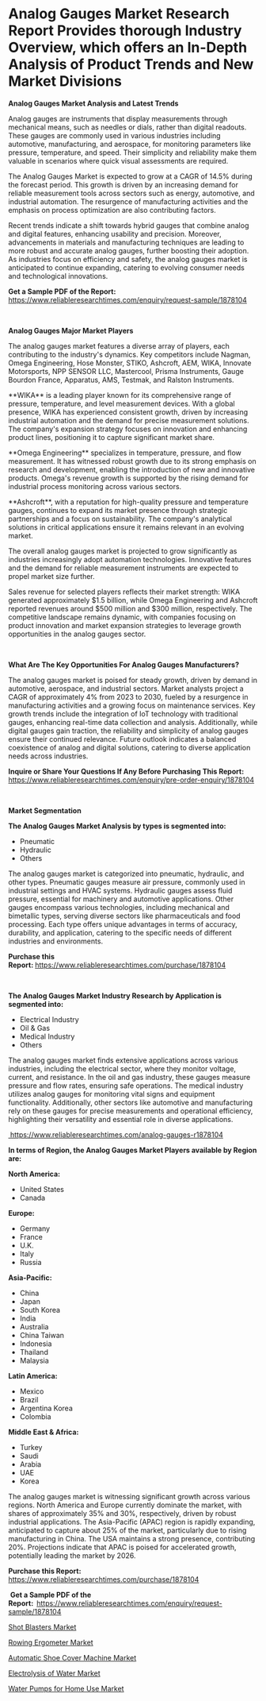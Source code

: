 <p><h1>Analog Gauges Market Research Report Provides thorough Industry Overview, which offers an In-Depth Analysis of Product Trends and New Market Divisions</h1></p><p><strong>Analog Gauges Market Analysis and Latest Trends</strong></p>
<p><p>Analog gauges are instruments that display measurements through mechanical means, such as needles or dials, rather than digital readouts. These gauges are commonly used in various industries including automotive, manufacturing, and aerospace, for monitoring parameters like pressure, temperature, and speed. Their simplicity and reliability make them valuable in scenarios where quick visual assessments are required.</p><p>The Analog Gauges Market is expected to grow at a CAGR of 14.5% during the forecast period. This growth is driven by an increasing demand for reliable measurement tools across sectors such as energy, automotive, and industrial automation. The resurgence of manufacturing activities and the emphasis on process optimization are also contributing factors. </p><p>Recent trends indicate a shift towards hybrid gauges that combine analog and digital features, enhancing usability and precision. Moreover, advancements in materials and manufacturing techniques are leading to more robust and accurate analog gauges, further boosting their adoption. As industries focus on efficiency and safety, the analog gauges market is anticipated to continue expanding, catering to evolving consumer needs and technological innovations.</p></p>
<p><strong>Get a Sample PDF of the Report:&nbsp;</strong> <a href="https://www.reliableresearchtimes.com/enquiry/request-sample/1878104?utm_campaign=3316&utm_medium=2&utm_source=Github&utm_content=ia&utm_term=10042025&utm_id=analog-gauges">https://www.reliableresearchtimes.com/enquiry/request-sample/1878104</a></p>
<p>&nbsp;</p>
<p><strong>Analog Gauges Major Market Players</strong></p>
<p><p>The analog gauges market features a diverse array of players, each contributing to the industry's dynamics. Key competitors include Nagman, Omega Engineering, Hose Monster, STIKO, Ashcroft, AEM, WIKA, Innovate Motorsports, NPP SENSOR LLC, Mastercool, Prisma Instruments, Gauge Bourdon France, Apparatus, AMS, Testmak, and Ralston Instruments.</p><p>**WIKA** is a leading player known for its comprehensive range of pressure, temperature, and level measurement devices. With a global presence, WIKA has experienced consistent growth, driven by increasing industrial automation and the demand for precise measurement solutions. The company's expansion strategy focuses on innovation and enhancing product lines, positioning it to capture significant market share.</p><p>**Omega Engineering** specializes in temperature, pressure, and flow measurement. It has witnessed robust growth due to its strong emphasis on research and development, enabling the introduction of new and innovative products. Omega's revenue growth is supported by the rising demand for industrial process monitoring across various sectors.</p><p>**Ashcroft**, with a reputation for high-quality pressure and temperature gauges, continues to expand its market presence through strategic partnerships and a focus on sustainability. The company's analytical solutions in critical applications ensure it remains relevant in an evolving market.</p><p>The overall analog gauges market is projected to grow significantly as industries increasingly adopt automation technologies. Innovative features and the demand for reliable measurement instruments are expected to propel market size further.</p><p>Sales revenue for selected players reflects their market strength: WIKA generated approximately $1.5 billion, while Omega Engineering and Ashcroft reported revenues around $500 million and $300 million, respectively. The competitive landscape remains dynamic, with companies focusing on product innovation and market expansion strategies to leverage growth opportunities in the analog gauges sector.</p></p>
<p>&nbsp;</p>
<p><strong>What Are The Key Opportunities For Analog Gauges Manufacturers?</strong></p>
<p><p>The analog gauges market is poised for steady growth, driven by demand in automotive, aerospace, and industrial sectors. Market analysts project a CAGR of approximately 4% from 2023 to 2030, fueled by a resurgence in manufacturing activities and a growing focus on maintenance services. Key growth trends include the integration of IoT technology with traditional gauges, enhancing real-time data collection and analysis. Additionally, while digital gauges gain traction, the reliability and simplicity of analog gauges ensure their continued relevance. Future outlook indicates a balanced coexistence of analog and digital solutions, catering to diverse application needs across industries.</p></p>
<p><strong>Inquire or Share Your Questions If Any Before Purchasing This Report:</strong> <a href="https://www.reliableresearchtimes.com/enquiry/pre-order-enquiry/1878104?utm_campaign=3316&utm_medium=2&utm_source=Github&utm_content=ia&utm_term=10042025&utm_id=analog-gauges">https://www.reliableresearchtimes.com/enquiry/pre-order-enquiry/1878104</a></p>
<p>&nbsp;</p>
<p><strong>Market Segmentation</strong></p>
<p><strong>The Analog Gauges Market Analysis by types is segmented into:</strong></p>
<p><ul><li>Pneumatic</li><li>Hydraulic</li><li>Others</li></ul></p>
<p><p>The analog gauges market is categorized into pneumatic, hydraulic, and other types. Pneumatic gauges measure air pressure, commonly used in industrial settings and HVAC systems. Hydraulic gauges assess fluid pressure, essential for machinery and automotive applications. Other gauges encompass various technologies, including mechanical and bimetallic types, serving diverse sectors like pharmaceuticals and food processing. Each type offers unique advantages in terms of accuracy, durability, and application, catering to the specific needs of different industries and environments.</p></p>
<p><strong>Purchase this Report:&nbsp;</strong><a href="https://www.reliableresearchtimes.com/purchase/1878104?utm_campaign=3316&utm_medium=2&utm_source=Github&utm_content=ia&utm_term=10042025&utm_id=analog-gauges">https://www.reliableresearchtimes.com/purchase/1878104</a></p>
<p>&nbsp;</p>
<p><strong>The Analog Gauges Market Industry Research by Application is segmented into:</strong></p>
<p><ul><li>Electrical Industry</li><li>Oil & Gas</li><li>Medical Industry</li><li>Others</li></ul></p>
<p><p>The analog gauges market finds extensive applications across various industries, including the electrical sector, where they monitor voltage, current, and resistance. In the oil and gas industry, these gauges measure pressure and flow rates, ensuring safe operations. The medical industry utilizes analog gauges for monitoring vital signs and equipment functionality. Additionally, other sectors like automotive and manufacturing rely on these gauges for precise measurements and operational efficiency, highlighting their versatility and essential role in diverse applications.</p></p>
<p><a href="https://www.reliableresearchtimes.com/analog-gauges-r1878104?utm_campaign=3316&utm_medium=2&utm_source=Github&utm_content=ia&utm_term=10042025&utm_id=analog-gauges">&nbsp;https://www.reliableresearchtimes.com/analog-gauges-r1878104</a></p>
<p><strong>In terms of Region, the Analog Gauges Market Players available by Region are:</strong></p>
<p>
    <p> <strong> North America: </strong>
        <ul>
            <li>United States</li>
            <li>Canada</li>
        </ul>
        </p> 
    <p> <strong> Europe: </strong>
        <ul>
            <li>Germany</li>
            <li>France</li>
            <li>U.K.</li>
            <li>Italy</li>
            <li>Russia</li>
        </ul>
        </p> 
    <p> <strong> Asia-Pacific: </strong>
        <ul>
            <li>China</li>
            <li>Japan</li>
            <li>South Korea</li>
            <li>India</li>
            <li>Australia</li>
            <li>China Taiwan</li>
            <li>Indonesia</li>
            <li>Thailand</li>
            <li>Malaysia</li>
        </ul>
        </p> 
    <p> <strong> Latin America: </strong>
        <ul>
            <li>Mexico</li>
            <li>Brazil</li>
            <li>Argentina Korea</li>
            <li>Colombia</li>
        </ul>
        </p> 
    <p> <strong> Middle East & Africa: </strong>
        <ul>
            <li>Turkey</li>
            <li>Saudi</li>
            <li>Arabia</li>
            <li>UAE</li>
            <li>Korea</li>
        </ul>
    </p>
    </p>
<p><p>The analog gauges market is witnessing significant growth across various regions. North America and Europe currently dominate the market, with shares of approximately 35% and 30%, respectively, driven by robust industrial applications. The Asia-Pacific (APAC) region is rapidly expanding, anticipated to capture about 25% of the market, particularly due to rising manufacturing in China. The USA maintains a strong presence, contributing 20%. Projections indicate that APAC is poised for accelerated growth, potentially leading the market by 2026.</p></p>
<p><strong>Purchase this Report: </strong><a href="https://www.reliableresearchtimes.com/purchase/1878104?utm_campaign=3316&utm_medium=2&utm_source=Github&utm_content=ia&utm_term=10042025&utm_id=analog-gauges">https://www.reliableresearchtimes.com/purchase/1878104</a></p>
<p>&nbsp;<strong>Get a Sample PDF of the Report:&nbsp;&nbsp;</strong><a href="https://www.reliableresearchtimes.com/enquiry/request-sample/1878104?utm_campaign=3316&utm_medium=2&utm_source=Github&utm_content=ia&utm_term=10042025&utm_id=analog-gauges">https://www.reliableresearchtimes.com/enquiry/request-sample/1878104</a></p>
<p><strong></strong></p>
<p><p><a href="https://github.com/leoustolja/Market-Research-Report-List-1/blob/main/shot-blasters-market.md?utm_campaign=3316&utm_medium=2&utm_source=Github&utm_content=ia&utm_term=10042025&utm_id=analog-gauges">Shot Blasters Market</a></p><p><a href="https://github.com/busamoleankk/Market-Research-Report-List-1/blob/main/rowing-ergometer-market.md?utm_campaign=3316&utm_medium=2&utm_source=Github&utm_content=ia&utm_term=10042025&utm_id=analog-gauges">Rowing Ergometer Market</a></p><p><a href="https://github.com/madethkijori/Market-Research-Report-List-1/blob/main/automatic-shoe-cover-machine-market.md?utm_campaign=3316&utm_medium=2&utm_source=Github&utm_content=ia&utm_term=10042025&utm_id=analog-gauges">Automatic Shoe Cover Machine Market</a></p><p><a href="https://github.com/kanetaerkid/Market-Research-Report-List-1/blob/main/electrolysis-of-water-market.md?utm_campaign=3316&utm_medium=2&utm_source=Github&utm_content=ia&utm_term=10042025&utm_id=analog-gauges">Electrolysis of Water Market</a></p><p><a href="https://github.com/cayposshefin/Market-Research-Report-List-1/blob/main/water-pumps-for-home-use-market.md?utm_campaign=3316&utm_medium=2&utm_source=Github&utm_content=ia&utm_term=10042025&utm_id=analog-gauges">Water Pumps for Home Use Market</a></p></p>
